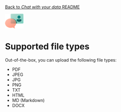 [Back to *Chat with your data* README](../README.md)

![User Story](images/userStory.png)
# Supported file types

Out-of-the-box, you can upload the following file types:
* PDF
* JPEG
* JPG
* PNG
* TXT
* HTML
* MD (Markdown)
* DOCX
